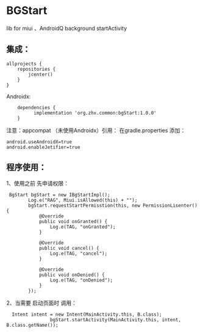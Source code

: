 # BGStart
lib for miui 、AndroidQ  background startActivity

## 集成：
```
allprojects {
    repositories {      
        jcenter()
    }
}
```
Androidx:
```
	dependencies {
	      implementation 'org.zhx.common:bgStart:1.0.0'
	}
```
注意：appcompat （未使用Androidx）引用：
在gradle.properties 添加：
```
android.useAndroidX=true
android.enableJetifier=true
```
## 程序使用：
1、使用之前 先申请权限：
```
 BgStart bgStart = new IBgStartImpl();
        Log.e("RAG", Miui.isAllowed(this) + "");
        bgStart.requestStartPermisstion(this, new PermissionLisenter() {
            @Override
            public void onGranted() {
                Log.e(TAG, "onGranted");
            }

            @Override
            public void cancel() {
                Log.e(TAG, "cancel");
            }

            @Override
            public void onDenied() {
                Log.e(TAG, "onDenied");
            }
        });
```
2、当需要 启动页面时 调用：
```
  Intent intent = new Intent(MainActivity.this, B.class);
                bgStart.startActivity(MainActivity.this, intent, B.class.getName());
```
